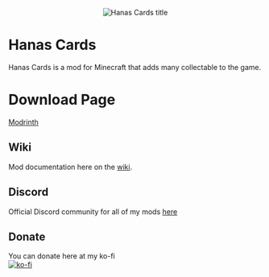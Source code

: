 <p align="center">
    <img src="./src/main/resources/assets/hanas_cards/icon.png" alt="Hanas Cards title">
</p>

# Hanas Cards

Hanas Cards is a mod for Minecraft that adds many collectable to the game.

# Download Page
[Modrinth](https://modrinth.com/mod/hanas-cards)

## Wiki

Mod documentation here on the [wiki](https://github.com/ThievishJoke/Hanas-Cards/wiki).

## Discord
Official Discord community for all of my mods [here](https://discord.gg/yW2zQJp4bM)

## Donate
You can donate here at my ko-fi\
[![ko-fi](https://ko-fi.com/img/githubbutton_sm.svg)](https://ko-fi.com/W7W515DO4B)

